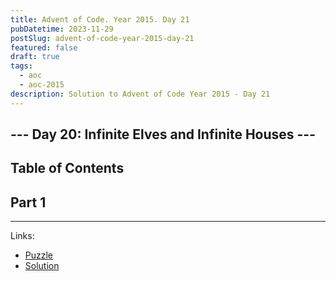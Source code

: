 ```yaml
---
title: Advent of Code. Year 2015. Day 21
pubDatetime: 2023-11-29
postSlug: advent-of-code-year-2015-day-21
featured: false
draft: true
tags:
  - aoc
  - aoc-2015
description: Solution to Advent of Code Year 2015 - Day 21
---
```


## --- Day 20: Infinite Elves and Infinite Houses ---

<!--

In this puzzle we have to find the lowest house number of the house to get at least as many presents as the number in our puzzle input.

-->

## Table of Contents

## Part 1

<!--

In the first part we need to figure out which the lowest house number gets as many presents as our input number.

If we look at an example, we can see that it looks like a sum of divisors.

```plaintext
House 1 got 10 presents.  | 1 => 1 (1)
House 2 got 30 presents.  | 2 => 3 (1 + 2)
House 3 got 40 presents.  | 3 => 4 (1 + 3)
House 4 got 70 presents.  | 4 => 7 (1 + 2 + 4)
House 5 got 60 presents.  | 5 => 6 (1 + 5)
House 6 got 120 presents. | 6 => 12 (1 + 2 + 3 + 6)
House 7 got 80 presents.  | 7 => 8 (1 + 7)
House 8 got 150 presents. | 8 => 15 (1 + 2 + 4 + 8)
House 9 got 130 presents. | 9 => 13 (1 + 3 + 9)
```

We need to create this function. You can ignore the `limit` parameter, we will need it in [the second part](#part-2).

```csharp
private static int GetDivisorsSum(int n, int limit = -1)
{
  var sum = 0;
  var iterations = 1;
  for (var i = 1; i <= Math.Sqrt(n); i++)
  {
    if (limit != -1 && iterations >= limit)
      break;

    if (n % i != 0)
      continue;

    sum += i;
    iterations++;
    if (n / i == i)
      continue;

    sum += n / i;
    iterations++;
  }
  return sum;
}
```

And to find the lowest house number we can brute force the answer by getting the sum of the divisors on each house number (**1**, **2**, **3**...) until we get the number that is greater than the input value. And that will give us an answer to the first part.

```csharp
public object Part1(IEnumerable<string> lines)
{
  var input = int.Parse(lines.FirstOrDefault());
  var calculatedValue = 0;
  var houseNumber = 0;
  while (input > calculatedValue)
  {
    houseNumber++;
    calculatedValue = GetDivisorsSum(houseNumber) * 10;
  }
  return houseNumber.ToString();
}
```

## Part 2

In the second part, we can't visit an infinite number of houses, so we need some sort of limit.

In `GetDivisorsSum` we already have a `limit` parameter that we can pass. The main thing that will change, is that we'll stop iterating after we set `limit`.

```csharp
if (limit != -1 && iterations >= limit)
  break;
```

But otherwise the solution looks exactly the same as in [the first part](#part-1). Oh, we also have to multiply by `11` instead of `10`. And that will be our solution for the second part.

```csharp
public object Part2(IEnumerable<string> lines)
{
  var input = int.Parse(lines.FirstOrDefault());
  var calculatedValue = 0;
  var houseNumber = 0;
  while (input > calculatedValue)
  {
    houseNumber++;
    calculatedValue = GetDivisorsSum(houseNumber, 50) * 11;
  }
  return houseNumber.ToString();
}
```
-->

---

Links:

- [Puzzle](https://adventofcode.com/2015/day/21)
- [Solution](https://github.com/PDmatrix/advent-of-code/tree/master/CSharp/Solutions/2015/21)
